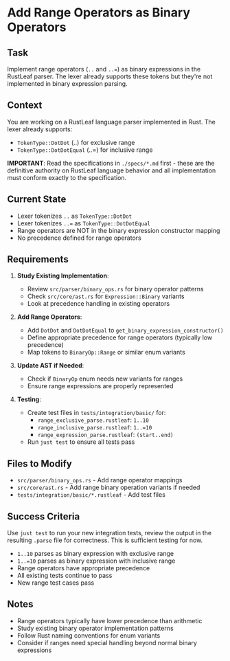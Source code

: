 # Add Range Operators as Binary Operators

## Task
Implement range operators (`..` and `..=`) as binary expressions in the RustLeaf parser. The lexer already supports these tokens but they're not implemented in binary expression parsing.

## Context
You are working on a RustLeaf language parser implemented in Rust. The lexer already supports:
- `TokenType::DotDot` (..) for exclusive range
- `TokenType::DotDotEqual` (..=) for inclusive range

**IMPORTANT**: Read the specifications in `./specs/*.md` first - these are the definitive authority on RustLeaf language behavior and all implementation must conform exactly to the specification.

## Current State
- Lexer tokenizes `..` as `TokenType::DotDot`
- Lexer tokenizes `..=` as `TokenType::DotDotEqual`
- Range operators are NOT in the binary expression constructor mapping
- No precedence defined for range operators

## Requirements
1. **Study Existing Implementation**:
   - Review `src/parser/binary_ops.rs` for binary operator patterns
   - Check `src/core/ast.rs` for `Expression::Binary` variants
   - Look at precedence handling in existing operators

2. **Add Range Operators**:
   - Add `DotDot` and `DotDotEqual` to `get_binary_expression_constructor()`
   - Define appropriate precedence for range operators (typically low precedence)
   - Map tokens to `BinaryOp::Range` or similar enum variants

3. **Update AST if Needed**:
   - Check if `BinaryOp` enum needs new variants for ranges
   - Ensure range expressions are properly represented

4. **Testing**:
   - Create test files in `tests/integration/basic/` for:
     - `range_exclusive_parse.rustleaf`: `1..10`
     - `range_inclusive_parse.rustleaf`: `1..=10`
     - `range_expression_parse.rustleaf`: `(start..end)`
   - Run `just test` to ensure all tests pass

## Files to Modify
- `src/parser/binary_ops.rs` - Add range operator mappings
- `src/core/ast.rs` - Add range binary operation variants if needed
- `tests/integration/basic/*.rustleaf` - Add test files

## Success Criteria
Use `just test` to run your new integration tests, review the output in the resulting `.parse` file for correctness. This is sufficient testing for now.
- `1..10` parses as binary expression with exclusive range
- `1..=10` parses as binary expression with inclusive range
- Range operators have appropriate precedence
- All existing tests continue to pass
- New range test cases pass

## Notes
- Range operators typically have lower precedence than arithmetic
- Study existing binary operator implementation patterns
- Follow Rust naming conventions for enum variants
- Consider if ranges need special handling beyond normal binary expressions